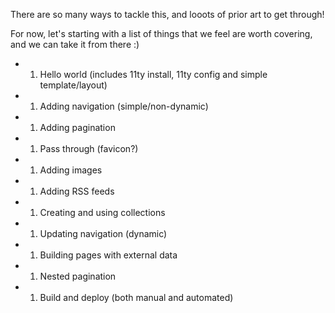 There are so many ways to tackle this, and looots of prior art to get through!

For now, let's starting with a list of things that we feel are worth covering, and we can take it from there :)

- 1. Hello world (includes 11ty install, 11ty config and simple template/layout)
- 1. Adding navigation (simple/non-dynamic)
- 1. Adding pagination
- 1. Pass through (favicon?)
- 1. Adding images
- 1. Adding RSS feeds
- 1. Creating and using collections
- 1. Updating navigation (dynamic)
- 1. Building pages with external data
- 1. Nested pagination
- 1. Build and deploy (both manual and automated)